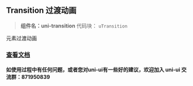 ## Transition 过渡动画

> **组件名：uni-transition**
> 代码块： `uTransition`

元素过渡动画

### [查看文档](https://uniapp.dcloud.io/component/uniui/uni-transition)

#### 如使用过程中有任何问题，或者您对uni-ui有一些好的建议，欢迎加入 uni-ui 交流群：871950839
